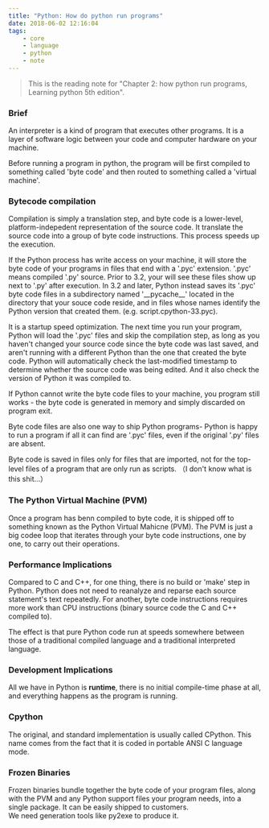 ```yaml
---
title: "Python: How do python run programs"
date: 2018-06-02 12:16:04
tags:
    - core
    - language
    - python
    - note
---
```

> This is the reading note for "Chapter 2: how python run programs, Learning python 5th edition". <br>

### Brief
An interpreter is a kind of program that executes other programs. It is a layer of software logic between your code and computer hardware on your machine. <br>

Before running a program in python, the program will be first compiled to something called 'byte code' and then routed to something called a 'virtual machine'. <br>

### Bytecode compilation
Compilation is simply a translation step, and byte code is a lower-level, platform-indepedent representation of the source code. It translate the source code into a group of byte code instructions. This process speeds up the execution. <br>

If the Python process has write access on your machine, it will store the byte code of your programs in files that end with a '.pyc' extension. '.pyc' means compiled '.py' source. Prior to 3.2, your will see these files show up next to '.py' after execution. In 3.2 and later, Python instead saves its '.pyc' byte code files in a subdirectory named '\_\_pycache\_\_' located in the directory that your souce code reside, and in files whose names identify the Python version that created them. (e.g. script.cpython-33.pyc).<br>

It is a startup speed optimization. The next time you run your program, Python will load the '.pyc' files and skip the compilation step, as long as you haven't changed your source code since the byte code was last saved, and aren't running with a different Python than the one that created the byte code. Python will automatically check the last-modified timestamp to determine whether the source code was being edited. And it also check the version of Python it was compiled to.<br>

If Python cannot write the byte code files to your machine, you program still works - the byte code is generated in memory and simply discarded on program exit. <br>

Byte code files are also one way to ship Python programs- Python is happy to run a program if all it can find are '.pyc' files, even if the original '.py' files are absent. <br>

Byte code is saved in files only for files that are imported, not for the top-level files of a program that are only run as scripts. （I don't know what is this shit...）<br>

### The Python Virtual Machine (PVM)
Once a program has benn compiled to byte code, it is shipped off to something known as the Python Virtual Mahicne (PVM). The PVM is just a big codee loop that iterates through your byte code instructions, one by one, to carry out their operations. 

### Performance Implications
Compared to C and C++, for one thing, there is no build or 'make' step in Python. Python does not need to reanalyze and reparse each source statement's text repeatedly. For another, byte code instructions requires more work than CPU instructions (binary source code the C and C++ compiled to). <br>

The effect is that pure Python code run at speeds somewhere between those of a traditional compiled language and a traditional interpreted language. 

### Development Implications
All we have in Python is **runtime**, there is no initial compile-time phase at all, and everything happens as the program is running. 

### Cpython
The original, and standard implementation is usually called CPython. This name comes from the fact that it is coded in portable ANSI C language mode. 

### Frozen Binaries
Frozen binaries bundle together the byte code of your program files, along with the PVM and any Python support files your program needs, into a single package. It can be easily shipped to customers. <br>
We need generation tools like py2exe to produce it. 


